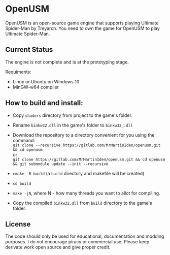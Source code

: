 OpenUSM
======

OpenUSM is an open-source game engine that supports playing Ultimate Spider-Man by Treyarch. You need to own the game for OpenUSM to play Ultimate Spider-Man.

Current Status
--------------

The engine is not complete and is at the prototyping stage.

Requiments:
* Linux or Ubuntu on Windows 10
* MinGW-w64 compiler


How to build and install:
------------------------
* Copy `shaders` directory from project to the game's folder.
* Rename `binkw32.dll` in the game's folder to `binkw32_.dll`
* Download the repository to a directory convenient for you using the command:  
`git clone --recursive https://gitlab.com/MrMartinIden/openusm.git && cd openusm`  
    or  
`git clone https://gitlab.com/MrMartinIden/openusm.git && cd openusm && git submodule update --init --recursive`

* `cmake -B build` (a `build` directory and makefile will be created)
* `cd build`
* `make -jN`, where N - how many threads you want to allot for compiling.
* Copy the compiled `binkw32.dll` from `build` directory to the game's folder.


License
------------

The code should only be used for educational, documentation and modding purposes.
I do not encourage piracy or commercial use.
Please keep derivate work open source and give proper credit.
